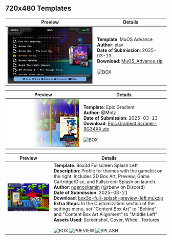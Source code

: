 ## 720x480 Templates

| **Preview** | **Details** |
|-------------|-------------|
| <img src="previews/MuOS_Advance.png" width="320"> | **Template**: MuOS Advance <br> **Author**: elav <br> **Date of Submission**: 2025-03-13 <br> **Download**: [MuOS_Advance.zip](files/MuOS_Advance.zip) <br><br> ![BOX](https://img.shields.io/static/v1?label=&message=BOX&color=%23EDD113&style=for-the-badge) <br> |

| **Preview** | **Details** |
|-------------|-------------|
| <img src="previews/Epic.Gradient-34XX.png" width="320"> | **Template**: Epic Gradient <br> **Author**: @Mntz <br> **Date of Submission**: 2025-03-13 <br> **Download**: [Epic.Gradient.Scraper-RG34XX.zip](files/Epic.Gradient.Scraper-RG34XX.zip) <br><br> ![BOX](https://img.shields.io/static/v1?label=&message=BOX&color=%23EDD113&style=for-the-badge) <br> |

| **Preview** | **Details** |
|-------------|-------------|
| <img src="previews/box3d-full-splash-preview-left.png" width="320"> | **Template**: Box3d Fullscreen Splash Left <br> **Description**: Profile for themes with the gamelist on the right. Includes 3D Box Art, Preview, Game Cartridge/Disc, and Fullscreen Splash on launch.<br> **Author**: [ngencokamin](https://github.com/ngencokamin) (@rbenv on Discord) <br> **Date of Submission**: 2025-03-21 <br> **Download**: [box3d-full-splash-preview-left.muxzip](files/box3d-full-splash-preview-left.muxzip) <br> **Extra Steps**: In the Customization section of the settings menu, set "Content Box Art" to "Behind" and "Content Box Art Alignment" to "Middle Left" <br> **Assets Used**: Screenshot, Cover, Wheel, Textures <br><br>  ![BOX](https://img.shields.io/static/v1?label=&message=BOX&color=%23EDD113&style=for-the-badge) ![PREVIEW](https://img.shields.io/static/v1?label=&message=PREVIEW&color=%23EDD113&style=for-the-badge) ![SPLASH](https://img.shields.io/static/v1?label=&message=SPLASH&color=%23EDD113&style=for-the-badge) <br>   |